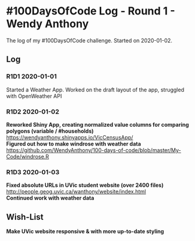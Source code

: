 # #100DaysOfCode Log - Round 1 - Wendy Anthony

The log of my #100DaysOfCode challenge. Started on 2020-01-02.

## Log

### R1D1 2020-01-01
Started a Weather App. Worked on the draft layout of the app, struggled with OpenWeather API  

### R1D2 2020-01-02
**Reworked Shiny App, creating normalized value columns for comparing polygons (variable / #households)**  
https://wendyanthony.shinyapps.io/VicCensusApp/  
**Figured out how to make windrose with weather data**  
https://github.com/WendyAnthony/100-days-of-code/blob/master/My-Code/windrose.R

### R1D3 2020-01-03
**Fixed absolute URLs in UVic student website (over 2400 files)**    
http://people.geog.uvic.ca/wanthony/website/index.html  
**Continued work with weather data**  




## Wish-List
**Make UVic website responsive & with more up-to-date styling**  
